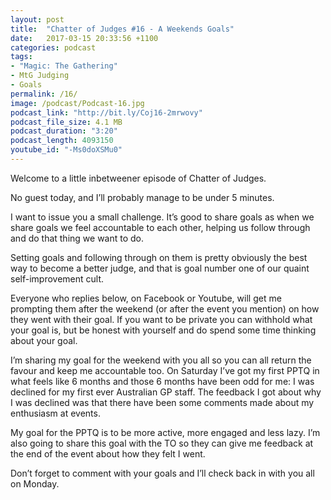 ```yaml
---
layout: post
title:  "Chatter of Judges #16 - A Weekends Goals"
date:   2017-03-15 20:33:56 +1100
categories: podcast
tags:
- "Magic: The Gathering"
- MtG Judging
- Goals
permalink: /16/
image: /podcast/Podcast-16.jpg
podcast_link: "http://bit.ly/Coj16-2mrwovy"
podcast_file_size: 4.1 MB
podcast_duration: "3:20"
podcast_length: 4093150
youtube_id: "-Ms0doXSMu0"
---
```


Welcome to a little inbetweener episode of Chatter of Judges.

No guest today, and I’ll probably manage to be under 5 minutes.

I want to issue you a small challenge. It’s good to share goals as when we share goals we feel accountable to each other, helping us follow through and do that thing we want to do.

Setting goals and following through on them is pretty obviously the best way to become a better judge, and that is goal number one of our quaint self-improvement cult.

Everyone who replies below, on Facebook or Youtube, will get me prompting them after the weekend (or after the event you mention) on how they went with their goal. If you want to be private you can withhold what your goal is, but be honest with yourself and do spend some time thinking about your goal.

I’m sharing my goal for the weekend with you all so you can all return the favour and keep me accountable too. On Saturday I’ve got my first PPTQ in what feels like 6 months and those 6 months have been odd for me: I was declined for my first ever Australian GP staff. The feedback I got about why I was declined was that there have been some comments made about my enthusiasm at events.

My goal for the PPTQ is to be more active, more engaged and less lazy. I’m also going to share this goal with the TO so they can give me feedback at the end of the event about how they felt I went.

Don’t forget to comment with your goals and I’ll check back in with you all on Monday.
